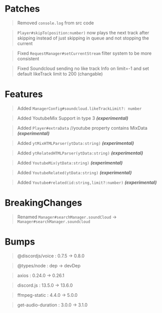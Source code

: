 # Patches  
>Removed `console.log` from src code 

>`Player#skipTo(position:number)` now plays the next track after skipping instead of just skipping in queue and not stopping the current

>Fixed `RequestManager#setCurrentStream` filter system to be more consistent

>Fixed Soundcloud sending no like track Info on limit=-1 and set default likeTrack limit to 200 (changable)

# Features 
>Added `ManagerConfig#soundcloud.likeTrackLimit?: number`

>Added YoutubeMix Support in type 3 ***(experimental)***

>Added `Player#extraData` //youtube property contains MixData ***(experimental)***

>Added `ytMixHTMLParser(ytData:string)` ***(experimental)***

>Added `ytRelatedHTMLParser(ytData:string)` ***(experimental)***

>Added `YoutubeMix(ytData:string)` ***(experimental)***

>Added `YoutubeRelated(ytData:string)` ***(experimental)***

>Added `Youtube#related(id:string,limit?:number)` ***(experimental)*** 

# BreakingChanges 
>Renamed `Manager#searchManager.soundCloud` -> `Manager#searchManager.soundcloud`

# Bumps
>@discordjs/voice : 0.7.5 -> 0.8.0

>@types/node : dep -> devDep

>axios : 0.24.0 -> 0.26.1

>discord.js : 13.5.0 -> 13.6.0

>ffmpeg-static : 4.4.0 -> 5.0.0

>get-audio-duration : 3.0.0 -> 3.1.0